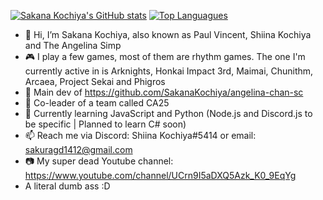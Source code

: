 [![Sakana Kochiya's GitHub stats](https://github-readme-stats.vercel.app/api?username=SakanaKochiya&show_icons=true&theme=merko)](https://github.com/anuraghazra/github-readme-stats)
[![Top Languagues](https://github-readme-stats.vercel.app/api/top-langs/?username=SakanaKochiya&theme=tokyonight)](https://github.com/anuraghazra/github-readme-stats)


- 👋 Hi, I’m Sakana Kochiya, also known as Paul Vincent, Shiina Kochiya and The Angelina Simp
- 🎮 I play a few games, most of them are rhythm games. The one I'm currently active in is Arknights, Honkai Impact 3rd, Maimai, Chunithm, Arcaea, Project Sekai and Phigros
- 🤖️ Main dev of https://github.com/SakanaKochiya/angelina-chan-sc
- 🤝 Co-leader of a team called CA25
- 🌱 Currently learning JavaScript and Python (Node.js and Discord.js to be specific | Planned to learn C# soon)
- 📫 Reach me via Discord: Shiina Kochiya#5414 or email: sakuragd1412@gmail.com
- 📷 My super dead Youtube channel: https://www.youtube.com/channel/UCrn9I5aDXQ5Azk_K0_9EqYg
- A literal dumb ass :D


<!--
**SakuraKaslana/SakuraKaslana** is a ✨ _special_ ✨ repository because its `README.md` (this file) appears on your GitHub profile.

Here are some ideas to get you started:

- 🔭 I’m currently working on ...
- 🌱 I’m currently learning ...
- 👯 I’m looking to collaborate on ...
- 🤔 I’m looking for help with ...
- 💬 Ask me about ...
- 📫 How to reach me: ...
- 😄 Pronouns: ...
- ⚡ Fun fact: ...
-->

